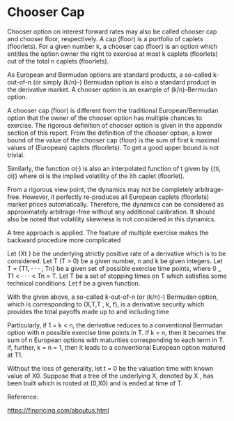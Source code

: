 # Chooser Cap

Chooser option on interest forward rates may also be called chooser cap and chooser floor, respectively. A cap (floor) is a portfolio of caplets (floorlets). For a given number k, a chooser cap (floor) is an option which entitles the option owner the right to exercise at most k caplets (floorlets) out of the total n caplets (floorlets). 

As European and Bermudan options are standard products, a so-called k-out-of-n (or simply (k/n)-) Bermudan option is also a standard product in the derivative market. A chooser option is an example of (k/n)-Bermudan option. 

A chooser cap (floor) is different from the traditional European/Bermudan option that the owner of the chooser option has multiple chances to exercise. The rigorous definition of chooser option is given in the appendix section of this report. From the definition of the chooser option, a lower bound of the value of the chooser cap (floor) is the sum of first k maximal values of (European) caplets (floorlets). To get a good upper bound is not trivial.

Similarly, the function σ(·) is also an interpolated function of t given by {(ti, σi)} where σi is the implied volatility of the ith caplet (floorlet).

From a rigorous view point, the dynamics may not be completely arbitrage-free. However, it perfectly re-produces all European caplets (floorlets) market prices automatically. Therefore, the dynamics can be considered as approximately arbitrage-free without any additional calibration. It should also be noted that volatility skewness is not considered in this dynamics.

A tree approach is applied. The feature of multiple exercise makes the backward procedure more complicated

Let {Xt } be the underlying strictly positive rate of a derivative which is to be considered. Let T (T > 0) be a given number, n and k be given integers. Let T = {T1, · · · , Tn} be a given set of possible exercise time points, where 0 _ T1 < · · · < Tn = T. Let T be a set of stopping times on T which satisfies some technical conditions. Let f be a given function.

With the given above, a so-called k-out-of-n (or (k/n)-) Bermudan option, which is corresponding to (X,T,T , k, f), is a derivative security which provides the total payoffs made up to and including time 

Particularly, if 1 = k < n, the derivative reduces to a conventional Bermudan option with n possible exercise time points in T. If k = n, then it becomes the sum of n European options with maturities corresponding to each term in T. If, further, k = n = 1, then it leads to a conventional European option matured at T1.

Without the loss of generality, let t = 0 be the valuation time with known value of X0. Suppose that a tree of the underlying X, denoted by X , has been built which is rooted at (0,X0) and is ended at time of T.

Reference:

https://finpricing.com/aboutus.html
